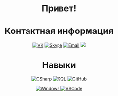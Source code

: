 <h1 align="center">Привет!</h1>

<h1 align="center">Контактная информация</h1>
<p align="center" align='right'>
  <a target="_blank" href="https://vk.com/kba696"><img alt="VK" src="https://img.shields.io/badge/vk.com-006400?&logo=VK&style=for-the-badge&logoColor=white" /></a>	
  <a href="https://join.skype.com/invite/iiQcBm41y6qs"><img alt="Skype" src="https://img.shields.io/badge/Skype-006400?&logo=Skype&style=for-the-badge&logoColor=white" /></a>
  <a target="_blank" href="mailto:kba696@ya.ru"><img alt="Email" src="https://img.shields.io/badge/Email-006400?&style=for-the-badge&logo=Mail.Ru&logoColor=white" /></a>
  <a target="_blank" href="https://t.me/kba696"><img src="https://img.shields.io/badge/kba696-006400?style=for-the-badge&logo=telegram&logoColor=white"/></a>
</p>

<h1 align="center">Навыки</h1>
<p align="center" align='right'>
  <a target="_blank" href="#">
    <img alt="CSharp" src="https://img.shields.io/badge/c%23%20 WPF-%23239120.svg?&style=for-the-badge&logo=c-sharp&logoColor=white" /> 
  </a>
  <a target="_blank" href="#">
    <img alt="SQL" src="https://img.shields.io/badge/SQL через ADO.NET(SQLite)-4479A1?style=for-the-badge&logo=SQLite&textColor=black" /> 
  </a>
  <a target="_blank" href="#">
    <img alt="GitHub" src="https://img.shields.io/badge/GitHub через Visual Studio-%23121011.svg?&style=for-the-badge&logo=github&logoColor=white" />
  </a>
</p>

<p align="center" align='right'>
  <a target="_blank" href="#">
    <img alt="Windows" src="https://img.shields.io/badge/Windows%207‒11-0078D6.svg?&style=for-the-badge&logo=windows&logoColor=white" /> 
  </a>
  <a target="_blank" href="#">
    <img alt="VSCode" src="https://img.shields.io/badge/Visual Studio-007ACC.svg?&style=for-the-badge&logo=visual-studio-code&logoColor=white" /> 
  </a>
</p>

